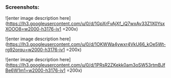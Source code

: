 ### Screenshots:

![enter image description here](https://lh3.googleusercontent.com/u/0/d/1GpXrFvAjXf_iQ7wxAv33Z1X0YsxXOOO8=w2000-h3176-iv1 =200x)

![enter image description here](https://lh3.googleusercontent.com/u/0/d/1OKWWa4ywxr4VkU66_kOe5Wt-rg92orqu=w2000-h3176-iv1 =200x)

![enter image description here](https://lh3.googleusercontent.com/u/0/d/1PRsR2ZKekk0am3oSW53rtmBJfBe6W1m1=w2000-h3176-iv1 =200x)